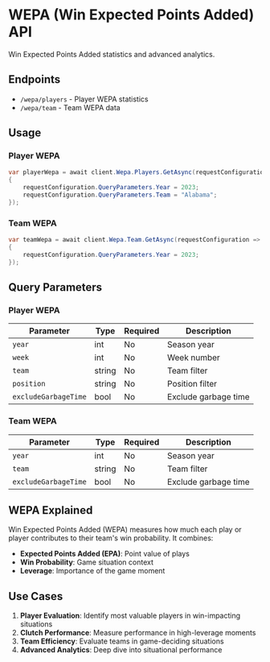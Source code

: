# WEPA (Win Expected Points Added) API

Win Expected Points Added statistics and advanced analytics.

## Endpoints

- `/wepa/players` - Player WEPA statistics
- `/wepa/team` - Team WEPA data

## Usage

### Player WEPA

```csharp
var playerWepa = await client.Wepa.Players.GetAsync(requestConfiguration =>
{
    requestConfiguration.QueryParameters.Year = 2023;
    requestConfiguration.QueryParameters.Team = "Alabama";
});
```

### Team WEPA

```csharp
var teamWepa = await client.Wepa.Team.GetAsync(requestConfiguration =>
{
    requestConfiguration.QueryParameters.Year = 2023;
});
```

## Query Parameters

### Player WEPA

| Parameter | Type | Required | Description |
|-----------|------|----------|-------------|
| `year` | int | No | Season year |
| `week` | int | No | Week number |
| `team` | string | No | Team filter |
| `position` | string | No | Position filter |
| `excludeGarbageTime` | bool | No | Exclude garbage time |

### Team WEPA

| Parameter | Type | Required | Description |
|-----------|------|----------|-------------|
| `year` | int | No | Season year |
| `team` | string | No | Team filter |
| `excludeGarbageTime` | bool | No | Exclude garbage time |

## WEPA Explained

Win Expected Points Added (WEPA) measures how much each play or player contributes to their team's win probability. It combines:

- **Expected Points Added (EPA)**: Point value of plays
- **Win Probability**: Game situation context
- **Leverage**: Importance of the game moment

## Use Cases

1. **Player Evaluation**: Identify most valuable players in win-impacting situations
2. **Clutch Performance**: Measure performance in high-leverage moments
3. **Team Efficiency**: Evaluate teams in game-deciding situations
4. **Advanced Analytics**: Deep dive into situational performance